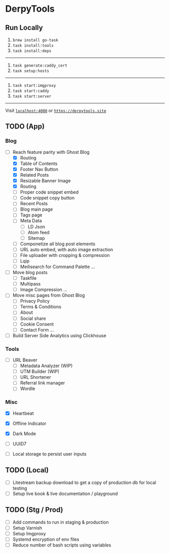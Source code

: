 # DerpyTools

## Run Locally

1. `brew install go-task`
1. `task install:tools`
1. `task install:deps`
---
1. `task generate:caddy_cert`
1. `task setup:hosts`
---
1. `task start:imgproxy`
1. `task start:caddy`
1. `task start:server`

---

Visit [`localhost:4000`](http://localhost:4000) or [`https://derpytools.site`](https://derpytools.site)

## TODO (App)

### Blog
- [ ] Reach feature parity with Ghost Blog
  - [x] Routing
  - [x] Table of Contents
  - [x] Footer Nav Button
  - [x] Related Posts
  - [x] Resizable Banner Image
  - [x] Routing
  - [ ] Proper code snippet embed
  - [ ] Code snippet copy button
  - [ ] Recent Posts
  - [ ] Blog main page
  - [ ] Tags page
  - [ ] Meta Data
    - [ ] LD Json
    - [ ] Atom feed
    - [ ] Sitemap
  - [ ] Componetize all blog post elements
  - [ ] URL auto embed, with auto image extraction
  - [ ] File uploader with cropping & compression
  - [ ] Lqip
  - [ ] Meilisearch for Command Palette
  ...
- [ ] Move blog posts
  - [ ] Taskfile
  - [ ] Multipass
  - [ ] Image Compression
  ...
- [ ] Move misc pages from Ghost Blog
  - [ ] Privacy Policy
  - [ ] Terms & Conditions
  - [ ] About
  - [ ] Social share
  - [ ] Cookie Consent
  - [ ] Contact Form
  ...
- [ ] Build Server Side Analytics using Clickhouse

### Tools
- [ ] URL Beaver
  - [ ] Metadata Analyzer (WIP)
  - [ ] UTM Builder (WIP)
  - [ ] URL Shortener
  - [ ] Referral link manager
  - [ ] Wordle

### Misc

- [x] Heartbeat
- [x] Offline Indicator
- [x] Dark Mode
- [ ] UUID7
- [ ] Local storage to persist user inputs


## TODO (Local)

- [ ] Litestream backup download to get a copy of production db for local testing
- [ ] Setup live book & live documentation / playground

## TODO (Stg / Prod)

- [ ] Add commands to run in staging & production
- [ ] Setup Varnish
- [ ] Setup Imgproxy
- [ ] Systemd encryption of env files
- [ ] Reduce number of bash scripts using variables
